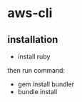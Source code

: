 # aws-cli

## installation

* install ruby

then run command:
* gem install bundler
* bundle install
